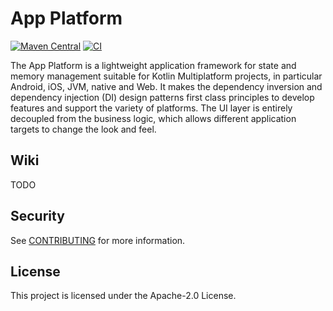 # App Platform

[![Maven Central](https://img.shields.io/maven-central/v/software.amazon.app.platform/gradle-plugin.svg?label=Maven%20Central)](https://central.sonatype.com/search?smo=true&namespace=software.amazon.lastmile.app.platform)
[![CI](https://github.com/amzn/app-platform/workflows/CI/badge.svg)](https://github.com/amzn/app-platform/actions?query=branch%3Amain)

The App Platform is a lightweight application framework for state and memory management suitable
for Kotlin Multiplatform projects, in particular Android, iOS, JVM, native and Web. It makes the
dependency inversion and dependency injection (DI) design patterns first class principles to develop
features and support the variety of platforms. The UI layer is entirely decoupled from the business logic,
which allows different application targets to change the look and feel.

## Wiki

TODO

## Security

See [CONTRIBUTING](CONTRIBUTING.md#security-issue-notifications) for more information.

## License

This project is licensed under the Apache-2.0 License.
